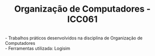<h1 align="center"> Organização de Computadores - ICC061 </h1> <br />
  - Trabalhos práticos desenvolvidos na disciplina de Organização de Computadores <br /> 
  - Ferramentas utilizada: Logisim <br />
